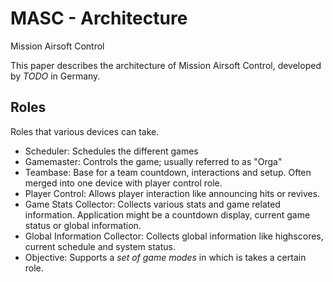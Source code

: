 # MASC - Architecture

Mission Airsoft Control

This paper describes the architecture of Mission Airsoft Control, developed by _TODO_ in Germany.

## Roles

Roles that various devices can take.

- Scheduler: Schedules the different games
- Gamemaster: Controls the game; usually referred to as "Orga"
- Teambase: Base for a team countdown, interactions and setup. Often merged into one device with player control role.
- Player Control: Allows player interaction like announcing hits or revives.
- Game Stats Collector: Collects various stats and game related information. Application might be a countdown display, current game status or global information.
- Global Information Collector: Collects global information like highscores, current schedule and system status.
- Objective: Supports a _set of game modes_ in which is takes a certain role.